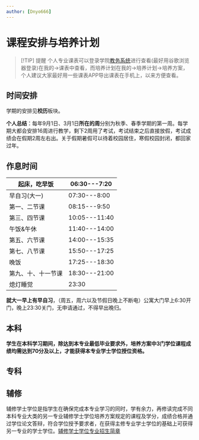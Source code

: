 ```yaml
---
author: [Dnyo666]
---
```


# 课程安排与培养计划

> [!TIP] 提醒
>个人专业课表可以登录学院[教务系统](https://www.cduestc.cn/eams/loginExt.action)进行查看(最好用谷歌浏览器登录)在我的→课表中查看，而培养计划在我的→培养计划→培养方案，个人建议大家最好用一些课表APP导出课表在手机上，以来方便查看。

## 时间安排

学期的安排见**校历**板块。

**个人总结**：每年9月1日、3月1日**所在的周**分别为秋季、春季学期的第一周。每学期大都会安排16周进行教学，剩下2周用了考试，考试结束之后直接放假，考试成绩会在假期2周左右出。关于假期暑假可以待着校园居住，寒假校园封闭，都回家过年。

## **作息时间**

| 起床，吃早饭       | 06:30---7:20  |
| ------------------ | ------------- |
| 早自习(大一)       | 07:30---8:00  |
| 第一、二节课       | 08:15---9:50  |
| 第三、四节课       | 10:05---11:40 |
| 午饭&午休          | 11:40---14:00 |
| 第五、六节课       | 14:00---15:35 |
| 第七、八节课       | 15:50---17:25 |
| 晚饭               | 17:25---18:30 |
| 第九、十、十一节课 | 18:30---21:00 |
| 熄灯睡觉           | 23:30         |

**就大一早上有早自习**，（周五，周六以及节假日晚上不断电）公寓大门早上6:30开门，晚上23:30关门，无申请通过，不得早出晚归。

## 本科

**学生在本科学习期间，除达到本专业最低毕业要求外，培养方案中3门学位课程成绩均需达到70分及以上，才能获得本专业学士学位授位资格。**

## 专科

## 辅修

辅修学士学位是指学生在确保完成本专业学习的同时，学有余力，再修读完成不同本科专业大类的另一专业辅修学士学位培养方案规定的课程及学分，成绩合格并通过学位论文答辩，符合学位授予要求者，在获得主修专业学士学位的基础上可获得另一专业的学士学位。[辅修学士学位专业招生简章](https://docs.qq.com/aio/DVWZ4WUN0c3FzaUtt?u=bc1ql88psd24kvqnykj29g9mc674a9prffjtlfdfem&no_promotion=1&p=PLB0wwuHZFVKBMNT0ppn4p)